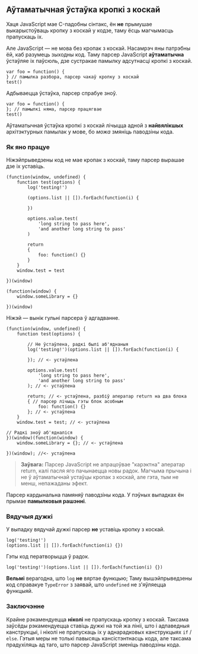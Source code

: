 ## Аўтаматычная ўстаўка кропкі з коскай

Хаця JavaScript мае C-падобны сінтакс, ён **не** прымушае выкарыстоўваць кропку
з коскай у кодзе, таму ёсць магчымасць прапускаць іх.

Але JavaScript — не мова без кропак з коскай. Насамрэч яны патрэбны ёй, каб разумець
зыходны код. Таму парсер JavaScript **аўтаматычна** ўстаўляе іх паўсюль, дзе
сустракае памылку адсутнасці кропкі з коскай.

    var foo = function() {
    } // памылка разбора, парсер чакаў кропку з коскай
    test()

Адбываецца ўстаўка, парсер спрабуе зноў.

    var foo = function() {
    }; // памылкі няма, парсер працягвае
    test()

Аўтаматычная ўстаўка кропкі з коскай лічыцца адной з **найвялікшых** архітэктурных
памылак у мове, бо *можа* змяніць паводзіны кода.

### Як яно працуе

Ніжэйпрыведзены код не мае кропак з коскай, таму парсер вырашае дзе іх уставіць.

    (function(window, undefined) {
        function test(options) {
            log('testing!')

            (options.list || []).forEach(function(i) {

            })

            options.value.test(
                'long string to pass here',
                'and another long string to pass'
            )

            return
            {
                foo: function() {}
            }
        }
        window.test = test

    })(window)

    (function(window) {
        window.someLibrary = {}

    })(window)

Ніжэй — вынік гульні парсера ў адгадванне.

    (function(window, undefined) {
        function test(options) {

            // Не ўстаўлена, радкі былі аб'яднаныя
            log('testing!')(options.list || []).forEach(function(i) {

            }); // <- устаўлена

            options.value.test(
                'long string to pass here',
                'and another long string to pass'
            ); // <- устаўлена

            return; // <- устаўлена, разбіў аператар return на два блока
            { // парсер лічыць гэты блок асобным
                foo: function() {}
            }; // <- устаўлена
        }
        window.test = test; // <- устаўлена

    // Радкі зноў аб'ядналіся
    })(window)(function(window) {
        window.someLibrary = {}; // <- устаўлена

    })(window); //<- устаўлена

> **Заўвага:** Парсер JavaScript не апрацоўвае "карэктна" аператар return, калі
> пасля яго пачынаецца новы радок. Магчыма прычына і не ў аўтаматычнай устаўцы
> кропак з коскай, але гэта, тым не менш, непажаданы эфект.

Парсер кардынальна памяняў паводзіны кода. У пэўных выпадках ён прымае **памылковыя
рашэнні**.

### Вядучыя дужкі

У выпадку вядучай дужкі парсер **не** уставіць кропку з коскай.

    log('testing!')
    (options.list || []).forEach(function(i) {})

Гэты код ператворыцца ў радок.

    log('testing!')(options.list || []).forEach(function(i) {})

**Вельмі** верагодна, што `log` **не** вяртае функцыю; Таму вышэйпрыведзены
код справакуе `TypeError` з заявай, што `undefined` не з'яўляецца функцыяй.

### Заключэнне

Крайне рэкамендуецца **ніколі** не прапускаць кропку з коскай. Таксама заўсёды
рэкамендуецца ставіць дужкі на той жа лініі, што і адпаведныя канструкцыі, і ніколі
не прапускаць іх у аднарадковых канструкцыях `if` / `else`. Гэтыя меры не толькі
павысяць кансістэнтнасць кода, але таксама прадухіляць ад таго, што парсер
JavaScript зменіць паводзіны кода.
